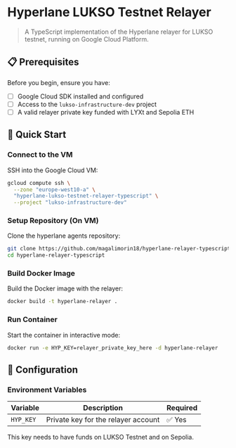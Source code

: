 # Hyperlane LUKSO Testnet Relayer

> A TypeScript implementation of the Hyperlane relayer for LUKSO testnet, running on Google Cloud Platform.

## 📋 Prerequisites

Before you begin, ensure you have:

- [ ] Google Cloud SDK installed and configured
- [ ] Access to the `lukso-infrastructure-dev` project
- [ ] A valid relayer private key funded with LYXt and Sepolia ETH

## 🚀 Quick Start

### Connect to the VM

SSH into the Google Cloud VM:

```bash
gcloud compute ssh \
  --zone "europe-west10-a" \
  "hyperlane-lukso-testnet-relayer-typescript" \
  --project "lukso-infrastructure-dev"
```

### Setup Repository (On VM)

Clone the hyperlane agents repository:

```bash
git clone https://github.com/magalimorin18/hyperlane-relayer-typescript.git
cd hyperlane-relayer-typescript
```

### Build Docker Image

Build the Docker image with the relayer:

```bash
docker build -t hyperlane-relayer .
```

### Run Container

Start the container in interactive mode:

```bash
docker run -e HYP_KEY=relayer_private_key_here -d hyperlane-relayer
```

## 🔧 Configuration

### Environment Variables

| Variable  | Description                         | Required |
| --------- | ----------------------------------- | -------- |
| `HYP_KEY` | Private key for the relayer account | ✅ Yes   |

This key needs to have funds on LUKSO Testnet and on Sepolia.
